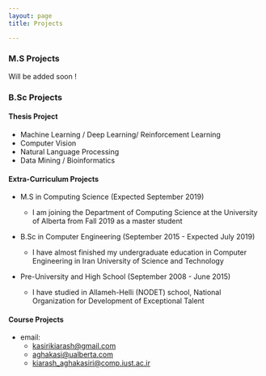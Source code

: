 ```yaml
---
layout: page
title: Projects

---
```


### M.S Projects
  Will be added soon !

### B.Sc Projects

#### Thesis Project
* Machine Learning / Deep Learning/ Reinforcement Learning
* Computer Vision
* Natural Language Processing
* Data Mining / Bioinformatics

#### Extra-Curriculum Projects
* M.S in Computing Science (Expected September 2019)
  - I am joining the Department of Computing Science at the University of Alberta from Fall 2019 as a master student
  
* B.Sc in Computer Engineering (September 2015 - Expected July 2019)
  - I have almost finished my undergraduate education in Computer Engineering in Iran University of Science and Technology
  
* Pre-University and High School (September 2008 - June 2015)
  - I have studied in Allameh-Helli (NODET) school, National Organization for Development of Exceptional Talent

  
#### Course Projects

* email: 
  - [kasirikiarash@gmail.com](kasirikiarash@gmail.com)
  - [aghakasi@ualberta.com](aghakasi@ualberta.com)
  - [kiarash_aghakasiri@comp.iust.ac.ir](kiarash_aghakasiri@comp.iust.ac.ir)



